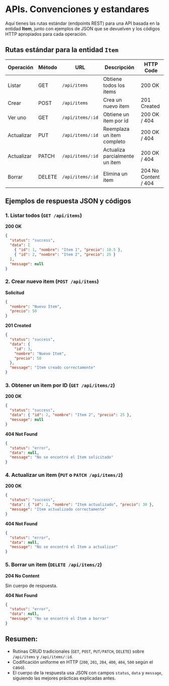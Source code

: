 # APIs. Convenciones y estandares

Aquí tienes las rutas estándar (endpoints REST) para una API basada en la entidad **Item**, junto con ejemplos de JSON que se devuelven y los códigos HTTP apropiados para cada operación.

## Rutas estándar para la entidad `Item`

| Operación    | Método | URL                | Descripción                               | HTTP Code    |
|--------------|--------|--------------------|-------------------------------------------|--------------|
| Listar       | GET    | `/api/items`       | Obtiene todos los items                   | 200 OK       |
| Crear        | POST   | `/api/items`       | Crea un nuevo item                        | 201 Created  |
| Ver uno      | GET    | `/api/items/:id`   | Obtiene un item por id                    | 200 OK / 404 |
| Actualizar   | PUT    | `/api/items/:id`   | Reemplaza un item completo                | 200 OK / 404 |
| Actualizar   | PATCH  | `/api/items/:id`   | Actualiza parcialmente un item            | 200 OK / 404 |
| Borrar       | DELETE | `/api/items/:id`   | Elimina un item                           | 204 No Content / 404 |

## Ejemplos de respuesta JSON y códigos

### 1. Listar todos (`GET /api/items`)

**200 OK**
```json
{
  "status": "success",
  "data": [
    { "id": 1, "nombre": "Item 1", "precio": 10.5 },
    { "id": 2, "nombre": "Item 2", "precio": 25 }
  ],
  "message": null
}
```

### 2. Crear nuevo item (`POST /api/items`)

**Solicitud**
```json
{
  "nombre": "Nuevo Item",
  "precio": 50
}
```

**201 Created**
```json
{
  "status": "success",
  "data": {
    "id": 3,
    "nombre": "Nuevo Item",
    "precio": 50
  },
  "message": "Item creado correctamente"
}
```

### 3. Obtener un item por ID (`GET /api/items/2`)

**200 OK**
```json
{
  "status": "success",
  "data": { "id": 2, "nombre": "Item 2", "precio": 25 },
  "message": null
}
```
**404 Not Found**
```json
{
  "status": "error",
  "data": null,
  "message": "No se encontró el Item solicitado"
}
```

### 4. Actualizar un item (`PUT` o `PATCH /api/items/2`)

**200 OK**
```json
{
  "status": "success",
  "data": { "id": 2, "nombre": "Item actualizado", "precio": 30 },
  "message": "Item actualizado correctamente"
}
```
**404 Not Found**
```json
{
  "status": "error",
  "data": null,
  "message": "No se encontró el Item a actualizar"
}
```

### 5. Borrar un item (`DELETE /api/items/2`)

**204 No Content**

Sin cuerpo de respuesta.

**404 Not Found**
```json
{
  "status": "error",
  "data": null,
  "message": "No se encontró el Item a borrar"
}
```

## Resumen:
- Rutinas CRUD tradicionales (`GET`, `POST`, `PUT/PATCH`, `DELETE`) sobre `/api/items` y `/api/items/:id`.
- Codificación uniforme en HTTP (`200`, `201`, `204`, `400`, `404`, `500` según el caso).
- El cuerpo de la respuesta usa JSON con campos `status`, `data` y `message`, siguiendo las mejores prácticas explicadas antes.